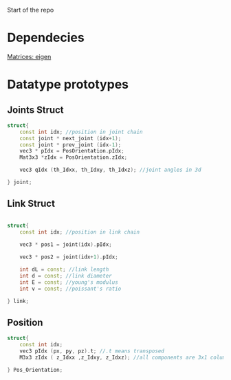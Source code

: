 Start of the repo


# Dependecies

[Matrices: eigen](https://eigen.tuxfamily.org/dox/index.html)

# Datatype prototypes

## Joints Struct
```cpp
struct{
    const int idx; //position in joint chain
    const joint * next_joint (idx+1);
    const joint * prev_joint (idx-1);
    vec3 * pIdx = PosOrientation.pIdx;
    Mat3x3 *zIdx = PosOrientation.zIdx;

    vec3 qIdx (th_Idxx, th_Idxy, th_Idxz); //joint angles in 3d

} joint;

```

## Link Struct
```cpp

struct{
    const int idx; //position in link chain
    
    vec3 * pos1 = joint(idx).pIdx;

    vec3 * pos2 = joint(idx+1).pIdx;

    int dL = const; //link length
    int d = const; //link diameter
    int E = const; //young's modulus
    int v = const; //poissant's ratio

} link;

```

## Position
```cpp
struct{
    const int idx;
    vec3 pIdx (px, py, pz).t; //.t means transposed
    M3x3 zIdx ( z_Idxx ,z_Idxy, z_Idxz); //all components are 3x1 column vectors

} Pos_Orientation;


```
